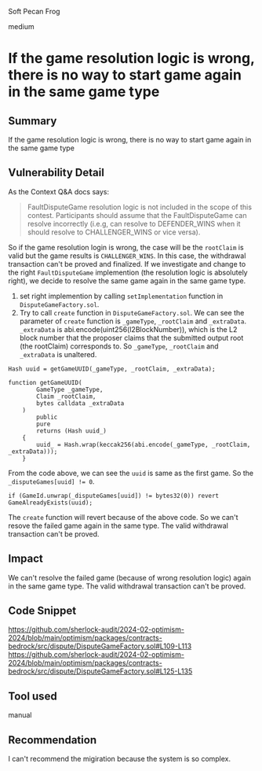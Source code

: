 Soft Pecan Frog

medium

# If the game resolution logic is wrong, there is no way to start game again in the same game type

## Summary
If the game resolution logic is wrong, there is no way to start game again in the same game type
## Vulnerability Detail
As the Context Q&A docs says:
> FaultDisputeGame resolution logic is not included in the scope of this contest. Participants should assume that the FaultDisputeGame can resolve incorrectly (i.e.g, can resolve to DEFENDER_WINS when it should resolve to CHALLENGER_WINS or vice versa). 

So if the game resolution login is wrong, the case will be the ```rootClaim``` is valid but the game results is ```CHALLENGER_WINS```.
In this case, the withdrawal transaction can't be proved and finalized.
If we investigate and change to the right ```FaultDisputeGame``` implemention (the resolution logic is absolutely right), we decide to resolve the same game again in the same game type.
1. set right implemention by calling ```setImplementation``` function in ```DisputeGameFactory.sol```.
2. Try to call ```create``` function in ```DisputeGameFactory.sol```.
We can see the parameter of ```create``` function is ```_gameType```, ```_rootClaim``` and ```_extraData```. ```_extraData``` is abi.encode(uint256(l2BlockNumber)), which is the L2 block number that the proposer claims that the submitted output root (the rootClaim) corresponds to.
So ```_gameType```, ```_rootClaim``` and ```_extraData```  is unaltered.
```solidity
Hash uuid = getGameUUID(_gameType, _rootClaim, _extraData);
```
```solidty
function getGameUUID(
        GameType _gameType,
        Claim _rootClaim,
        bytes calldata _extraData
    )
        public
        pure
        returns (Hash uuid_)
    {
        uuid_ = Hash.wrap(keccak256(abi.encode(_gameType, _rootClaim, _extraData)));
    }
```
From the code above, we can see the ```uuid``` is same as the first game. So the ```_disputeGames[uuid] != 0```.
```solidity
if (GameId.unwrap(_disputeGames[uuid]) != bytes32(0)) revert GameAlreadyExists(uuid);
``` 
The ```create``` function will revert because of the above code. So we can't resove the failed game again in the same type. The valid withdrawal transaction can't be proved.
## Impact
We can't resolve the failed game (because of wrong resolution logic) again in the same game type. The valid withdrawal transaction can't be proved.
## Code Snippet
https://github.com/sherlock-audit/2024-02-optimism-2024/blob/main/optimism/packages/contracts-bedrock/src/dispute/DisputeGameFactory.sol#L109-L113
https://github.com/sherlock-audit/2024-02-optimism-2024/blob/main/optimism/packages/contracts-bedrock/src/dispute/DisputeGameFactory.sol#L125-L135
## Tool used
manual
## Recommendation
I can't recommend the migiration because the system is so complex.